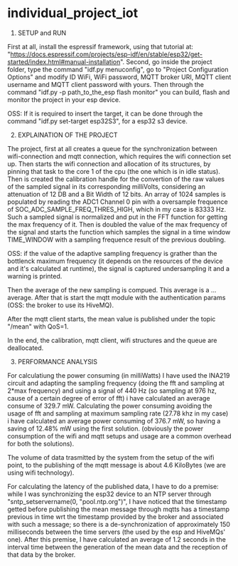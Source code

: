 # individual_project_iot

1) SETUP and RUN

First at all, install the espressif framework, using that tutorial at: "https://docs.espressif.com/projects/esp-idf/en/stable/esp32/get-started/index.html#manual-installation".
Second, go inside the project folder, type the command "idf.py menuconfig", go to "Project Configuration Options" and modify ID WiFi, WiFi password, MQTT broker URI, MQTT client username and MQTT client password with yours.
Then through the command "idf.py -p path_to_the_esp flash monitor" you can build, flash and monitor the project in your esp device.

OSS:
If it is required to insert the target, it can be done through the command "idf.py set-target esp32S3", for a esp32 s3 device.

2) EXPLAINATION OF THE PROJECT

The project, first at all creates a queue for the synchronization between wifi-connection and mqtt connection, which requires the wifi connection set up.
Then starts the wifi connection and allocation of its structures, by pinning that task to the core 1 of the cpu (the one which is in idle status).
Then is created the calibration handle for the convertion of the raw values of the sampled signal in its corresponding milliVolts, considering an attenuation of 12 DB and a Bit Width of 12 bits.
An array of 1024 samples is populated by reading the ADC1 Channel 0 pin with a oversample frequence of SOC_ADC_SAMPLE_FREQ_THRES_HIGH, which in my case is 83333 Hz.
Such a sampled signal is normalized and put in the FFT function for getting the max frequency of it.
Then is doubled the value of the max frequency of the signal and starts the function which samples the signal in a time window TIME_WINDOW with a sampling frequence result of the previous doubling.

OSS:
if the value of the adaptive sampling frequency is grather than the bottlenck maximum frequency (it depends on the resources of the device and it's calculated at runtime), the signal is captured undersampling it and a warning is printed.

Then the average of the new sampling is compued.
This average is a ... average.
After that is start the mqtt module with the authentication params (OSS: the broker to use its HiveMQ).

After the mqtt client starts, the mean value is published under the topic "/mean" with QoS=1.

In the end, the calibration, mqtt client, wifi structures and the queue are deallocated.


3) PERFORMANCE ANALYSIS

For calculatiung the power consuming (in milliWatts) I have used the INA219 circuit and adapting the sampling frequency (doing the fft and sampling at 2*max frequency) and using a signal of 440 Hz (so sampling at 976 hz, cause of a certain degree of error of fft) i have calculated an average consume of 329.7 mW.
Calculating the power consuming avoiding the usage of fft and sampling at maximum sampling rate (27.78 khz in my case) i have calculated an average power consuming of 376.7 mW, so having a saving of 12.48% mW using the first solution.
(obviously the power consumption of the wifi and mqtt setups and usage are a common overhead for both the solutions).

The volume of data trasmitted by the system from the setup of the wifi point, to the publishing of the mqtt message is about 4.6 KiloBytes (we are using wifi technology).

For calculating the latency of the published data, I have to do a premise:
while I was synchronizing the esp32 device to an NTP server through "sntp_setservername(0, "pool.ntp.org")", I have noticed that the timestamp getted before publishing the mean message through mqtts has a timestamp previous in time wrt the timestamp provided by the broker and associated with such a message; so there is a de-synchronization of approximately 150 milliseconds between the time servers (the used by the esp and HiveMQs' one). After this premise, I have calculated an average of 1.2 seconds in the interval time between the generation of the mean data and the reception of that data by the broker.













